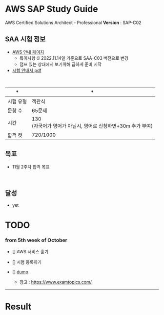 # AWS SAP Study Guide
AWS Certified Solutions Architect - Professional
**Version** : SAP-C02

## SAA 시험 정보
- [AWS 안내 페이지](https://aws.amazon.com/ko/certification/certified-solutions-architect-professional/)
  - 특이사항 ⏰ 2022.11.14일 기준으로 SAA-C03 버전으로 변경
  - 덤프 있는 상태에서 보기위해 급하게 준비 시작
- [시험 안내서 pdf](https://d1.awsstatic.com/ko_KR/training-and-certification/docs-sa-assoc/AWS-Certified-Solutions-Architect-Associate_Exam-Guide.pdf)
<br>

| * | *                                                       |
| --------- | ------------------------------------------------------------ |
| 시험 유형 | 객관식                                                       |
| 문항 수   | 65문제                                                       |
| 시간      | 130 <br />(자국어가 영어가 아닐시, 영어로 신청하면+30m 추가 부여) |
| 합격 컷   | 720/1000                                                     |

## 목표 
- 11월 2주차 합격 목표

<br>

## 달성
- yet

# TODO
### from 5th week of October
- [] AWS 서비스 훑기

- [] 시험 등록하기

- [] [dump](https://www.examtopics.com/exams/amazon/aws-certified-solutions-architect-professional/)
  - 참고 : https://www.examtopics.com/



---

# Result